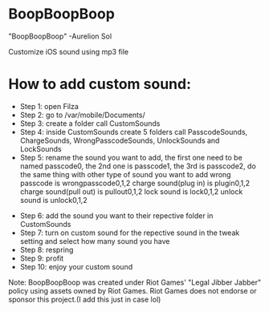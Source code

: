 # BoopBoopBoop
"BoopBoopBoop" -Aurelion Sol

Customize iOS sound using mp3 file

# How to add custom sound:
* Step 1: open Filza
* Step 2: go to /var/mobile/Documents/
* Step 3: create a folder call CustomSounds
* Step 4: inside CustomSounds create 5 folders call PasscodeSounds, ChargeSounds, WrongPasscodeSounds, UnlockSounds and LockSounds 
* Step 5: rename the sound you want to add, the first one need to be named passcode0, the 2nd one is passcode1, the 3rd is passcode2, do the same thing with other type of sound you want to add wrong passcode is wrongpasscode0,1,2 charge sound(plug in) is plugin0,1,2 charge sound(pull out) is pullout0,1,2 lock sound is lock0,1,2 unlock sound is unlock0,1,2  
- Step 6: add the sound you want to their repective folder in CustomSounds
- Step 7: turn on custom sound for the repective sound in the tweak setting and select how many sound you have
- Step 8: respring
- Step 9: profit
- Step 10: enjoy your custom sound

Note: BoopBoopBoop was created under Riot Games' "Legal Jibber Jabber" policy using assets owned by Riot Games.  Riot Games does not endorse or sponsor this project.(I add this just in case lol)
